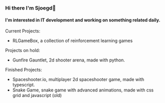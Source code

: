 ### Hi there I'm Sjoegd👋
#### I'm interested in IT development and working on something related daily.

Current Projects:
- RLGameBox, a collection of reinforcement learning games
  
Projects on hold:
- Gunfire Gauntlet, 2d shooter arena, made with python.

Finished Projects:
- Spaceshooter.io, multiplayer 2d spaceshooter game, made with typescript.
- Snake Game, snake game with advanced animations, made with css grid and javascript (old)
